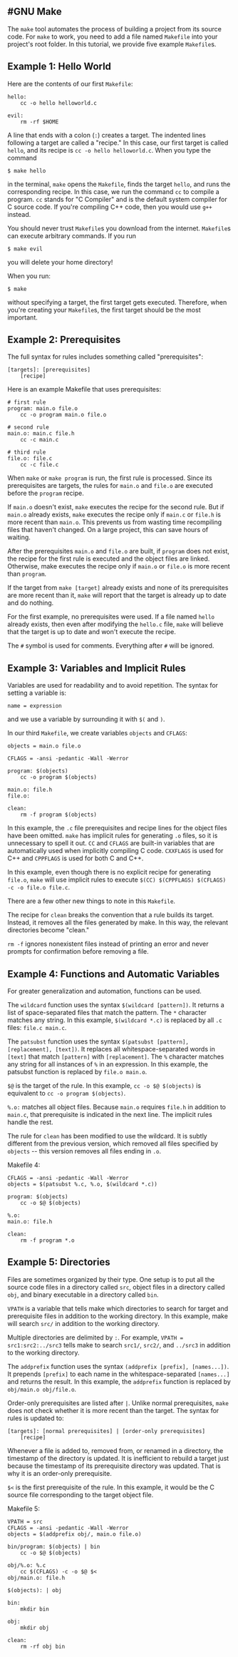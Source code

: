 #GNU Make
---

The `make` tool automates the process of building a project from its source code.
For `make` to work, you need to add a file named `Makefile` into your project's root folder.
In this tutorial, we provide five example `Makefile`s.

Example 1: Hello World
---

Here are the contents of our first `Makefile`:
```
hello:
    cc -o hello helloworld.c

evil:
    rm -rf $HOME
```

A line that ends with a colon (`:`) creates a target.
The indented lines following a target are called a "recipe."
In this case, our first target is called `hello`, and its recipe is `cc -o hello helloworld.c`.
When you type the command
```
$ make hello
```
in the terminal, `make` opens the `Makefile`, finds the target `hello`, and runs the corresponding recipe.
In this case, we run the command `cc` to compile a program.
`cc` stands for "C Compiler" and is the default system compiler for C source code.
If you're compiling C++ code, then you would use `g++` instead.

You should never trust `Makefile`s you download from the internet.
`Makefile`s can execute arbitrary commands.
If you run
```
$ make evil
```
you will delete your home directory!

When you run:
```
$ make
```
without specifying a target, the first target gets executed.
Therefore, when you're creating your `Makefile`s, the first target should be the most important.

Example 2: Prerequisites
---

The full syntax for rules includes something called "prerequisites":

```
[targets]: [prerequisites]
    [recipe]
```

Here is an example Makefile that uses prerequisites:
```
# first rule
program: main.o file.o
    cc -o program main.o file.o

# second rule
main.o: main.c file.h
    cc -c main.c

# third rule
file.o: file.c
    cc -c file.c
```

When ```make``` or ```make program``` is run, the first rule is processed.
Since its prerequisites are targets, the rules for ```main.o``` and ```file.o``` are executed before the `program` recipe.

If ```main.o``` doesn't exist, ```make``` executes the recipe for the second rule.
But if `main.o` already exists, ```make``` executes the recipe only if ```main.c``` or ```file.h``` is more recent than ```main.o```.
This prevents us from wasting time recompiling files that haven't changed.
On a large project, this can save hours of waiting.

After the prerequisites ```main.o``` and ```file.o``` are built, if ```program``` does not exist, the recipe for the first rule is executed and the object files are linked.
Otherwise, make executes the recipe only if ```main.o``` or ```file.o``` is more recent than ```program```.

If the target from ```make [target]``` already exists and none of its prerequisites are more recent than it, `make` will report that the target is already up to date and do nothing.

For the first example, no prerequisites were used. If a file named ```hello``` already exists, then even after modifying the ```hello.c``` file, ```make``` will believe that the target is up to date and won't execute the recipe.

The `#` symbol is used for comments.
Everything after `#` will be ignored.

Example 3: Variables and Implicit Rules
---

Variables are used for readability and to avoid repetition.
The syntax for setting a variable is:
```
name = expression
```
and we use a variable by surrounding it with `$(` and `)`.

In our third `Makefile`, we create variables `objects` and `CFLAGS`:
```
objects = main.o file.o

CFLAGS = -ansi -pedantic -Wall -Werror

program: $(objects)
	cc -o program $(objects)

main.o: file.h
file.o:

clean:
	rm -f program $(objects)
```

<!--In this example, ```objects``` is set to ```main.o file.o```. The syntax for getting a variable is: ```$(name)```. In this example, ```main.o file.o``` is pasted wherever ```$(objects)``` appears.-->

In this example, the ```.c``` file prerequisites and recipe lines for the object files have been omitted. ```make``` has implicit rules for generating ```.o``` files, so it is unnecessary to spell it out. ```CC``` and ```CFLAGS``` are built-in variables that are automatically used when implicitly compiling C code. ```CXXFLAGS``` is used for C++ and ```CPPFLAGS``` is used for both C and C++.

In this example, even though there is no explicit recipe for generating ```file.o```, ```make``` will use implicit rules to execute ```$(CC) $(CPPFLAGS) $(CFLAGS) -c -o file.o file.c```.

There are a few other new things to note in this `Makefile`.

The recipe for ```clean``` breaks the convention that a rule builds its target. Instead, it removes all the files generated by make. In this way, the relevant directories become "clean."

```rm -f``` ignores nonexistent files instead of printing an error and never prompts for confirmation before removing a file.

<!--
Single logical lines can be broken into multiple physical lines with the backslash character. In this example,

```
-ansi -pedantic \
-Wall -Werror
```

is equivalent to ```-ansi -pedantic -Wall -Werror```.
-->

Example 4: Functions and Automatic Variables
---

For greater generalization and automation, functions can be used.

The ```wildcard``` function uses the syntax ```$(wildcard [pattern])```. It returns a list of space-separated files that match the pattern. The ```*``` character matches any string. In this example, ```$(wildcard *.c)``` is replaced by all ```.c``` files: ```file.c main.c```.

The ```patsubst``` function uses the syntax ```$(patsubst [pattern], [replacement], [text])```. It replaces all whitespace-separated words in ```[text]``` that match ```[pattern]``` with ```[replacement]```. The ```%``` character matches any string for all instances of ```%``` in an expression. In this example, the patsubst function is replaced by ```file.o main.o```.

```$@``` is the target of the rule. In this example, ```cc -o $@ $(objects)``` is equivalent to ```cc -o program $(objects)```.

```%.o:``` matches all object files. Because ```main.o``` requires ```file.h``` in addition to ```main.c```, that prerequisite is indicated in the next line. The implicit rules handle the rest.

The rule for ```clean``` has been modified to use the wildcard. It is subtly different from the previous version, which removed all files specified by ```objects``` -- this version removes all files ending in ```.o```.

Makefile 4:
```
CFLAGS = -ansi -pedantic -Wall -Werror
objects = $(patsubst %.c, %.o, $(wildcard *.c))

program: $(objects)
	cc -o $@ $(objects)

%.o:
main.o: file.h

clean:
	rm -f program *.o
```

Example 5: Directories
---

Files are sometimes organized by their type. One setup is to put all the source code files in a directory called ```src```, object files in a directory called ```obj```, and binary executable in a directory called ```bin```.

```VPATH``` is a variable that tells make which directories to search for target and prerequisite files in addition to the working directory. In this example, make will search ```src/``` in addition to the working directory.

Multiple directories are delimited by ```:```. For example, ```VPATH = src1:src2:../src3``` tells make to search ```src1/```, ```src2/```, and ```../src3``` in addition to the working directory.

The ```addprefix``` function uses the syntax ```(addprefix [prefix], [names...])```. It prepends ```[prefix]``` to each name in the whitespace-separated ```[names...]``` and returns the result. In this example, the ```addprefix``` function is replaced by ```obj/main.o obj/file.o```.

Order-only prerequisites are listed after ```|```. Unlike normal prerequisites, ```make``` does not check whether it is more recent than the target. The syntax for rules is updated to:

```
[targets]: [normal prerequisites] | [order-only prerequisites]
    [recipe]
```

Whenever a file is added to, removed from, or renamed in a directory, the timestamp of the directory is updated. It is inefficient to rebuild a target just because the timestamp of its prerequisite directory was updated. That is why it is an order-only prerequisite.

```$<``` is the first prerequisite of the rule. In this example, it would be the C source file corresponding to the target object file.

Makefile 5:
```
VPATH = src
CFLAGS = -ansi -pedantic -Wall -Werror
objects = $(addprefix obj/, main.o file.o)

bin/program: $(objects) | bin
    cc -o $@ $(objects)

obj/%.o: %.c
    cc $(CFLAGS) -c -o $@ $<
obj/main.o: file.h

$(objects): | obj

bin:
    mkdir bin

obj:
    mkdir obj

clean:
    rm -rf obj bin
```

